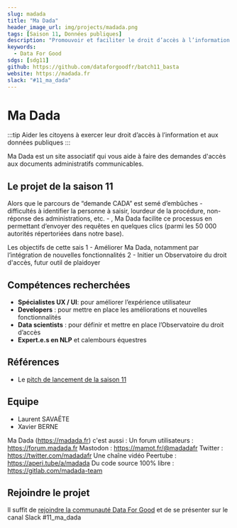```yaml
---
slug: madada
title: "Ma Dada"
header_image_url: img/projects/madada.png
tags: [Saison 11, Données publiques]
description: "Promouvoir et faciliter le droit d’accès à l’information et aux données publiques 🕵️"
keywords:
  - Data For Good
sdgs: [sdg11]
github: https://github.com/dataforgoodfr/batch11_basta
website: https://madada.fr
slack: "#11_ma_dada"
---
```


# Ma Dada

:::tip
Aider les citoyens à exercer leur droit d’accès à l’information et aux données publiques
:::

Ma Dada est un site associatif qui vous aide à faire des demandes d'accès aux documents administratifs communicables.

## Le projet de la saison 11

Alors que le parcours de “demande CADA” est semé d’embûches - difficultés à identifier la personne à saisir, lourdeur de la procédure, non-réponse des administrations, etc. - , Ma Dada facilite ce processus en permettant d’envoyer des requêtes en quelques clics (parmi les 50 000 autorités répertoriées dans notre base).

Les objectifs de cette sais
1 - Améliorer Ma Dada, notamment par l’intégration de nouvelles fonctionnalités
2 - Initier un Observatoire du droit d'accès, futur outil de plaidoyer

## Compétences recherchées

- **Spécialistes UX / UI**: pour améliorer l’expérience utilisateur
- **Developers** : pour mettre en place les améliorations et nouvelles fonctionnalités
- **Data scientists** : pour définir et mettre en place l’Observatoire du droit d’accès
- **Expert.e.s en NLP** et calembours équestres

## Références

- Le [pitch de lancement de la saison 11](https://docs.google.com/presentation/d/1QS4ju8od8lMZQdhibh7WeciZtIjGRt-RYn7LCE6eSEc/edit#slide=id.g21f2f2d34fd_0_0)

## Equipe

- Laurent SAVAËTE
- Xavier BERNE

Ma Dada (https://madada.fr) c'est aussi :
Un forum utilisateurs : https://forum.madada.fr
Mastodon : https://mamot.fr/@madadafr
Twitter : https://twitter.com/madadafr
Une chaîne vidéo Peertube : https://aperi.tube/a/madada
Du code source 100% libre : https://gitlab.com/madada-team

## Rejoindre le projet

Il suffit de [rejoindre la communauté Data For Good](/join) et de se présenter sur le canal Slack #11_ma_dada

